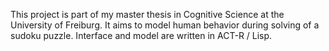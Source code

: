 This project is part of my master thesis in Cognitive Science at the University of Freiburg.
It aims to model human behavior during solving of a sudoku puzzle. Interface and model are
written in ACT-R / Lisp.

